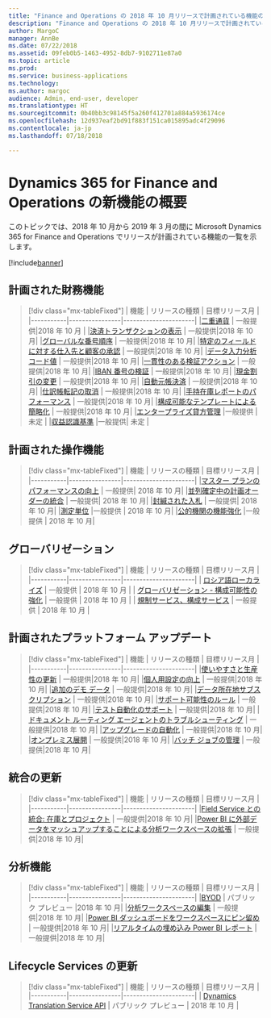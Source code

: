 ```yaml
---
title: "Finance and Operations の 2018 年 10 月リリースで計画されている機能の概要"
description: "Finance and Operations の 2018 年 10 月リリースで計画されている機能の概要"
author: MargoC
manager: AnnBe
ms.date: 07/22/2018
ms.assetid: 09feb0b5-1463-4952-8db7-9102711e87a0
ms.topic: article
ms.prod: 
ms.service: business-applications
ms.technology: 
ms.author: margoc
audience: Admin, end-user, developer
ms.translationtype: HT
ms.sourcegitcommit: 0b40bb3c98145f5a260f412701a884a5936174ce
ms.openlocfilehash: 12d937eaf2bd91f883f151ca015895adc4f29096
ms.contentlocale: ja-jp
ms.lasthandoff: 07/18/2018

---
```

# <a name="summary-of-whats-new-in-dynamics-365-for-finance-and-operations"></a>Dynamics 365 for Finance and Operations の新機能の概要

このトピックでは、2018 年 10 月から 2019 年 3 月の間に Microsoft Dynamics 365 for Finance and Operations でリリースが計画されている機能の一覧を示します。 

[!include[banner](../../includes/banner.md)]


## <a name="planned-financial-features"></a>計画された財務機能

> [!div class="mx-tableFixed"]
> | 機能   | リリースの種類   | 目標リリース月 |
> |-----------|----------------|----------------------|
> |[二重通貨](dual-currency.md) | 一般提供|2018 年 10 月 |
> |[決済トランザクションの表示](view-settlement-transactions.md) | 一般提供|2018 年 10 月|
> |[グローバルな番号順序](global-number-sequences.md) | 一般提供|2018 年 10 月|
> |[特定のフィールドに対する仕入先と顧客の承認](vendor-customer-approval-fields.md) | 一般提供|2018 年 10 月|
> |[データ入力分析コード値](data-entry-dimension-values.md) | 一般提供|2018 年 10 月|
> |[一貫性のある検証アクション](validation-actions-journals.md) | 一般提供|2018 年 10 月|
> |[IBAN 番号の検証](iban-number-validation.md) | 一般提供|2018 年 10 月|
> |[現金割引の変更](change-cash-discounts.md) | 一般提供|2018 年 10 月|
> |[自動元帳決済](automatic-ledger-settlements.md) | 一般提供|2018 年 10 月|
> |[仕訳帳転記の取消](reverse-journal-posting.md) | 一般提供|2018 年 10 月|
> |[手持在庫レポートのパフォーマンス](on-hand-inventory-report-performance.md) | 一般提供|2018 年 10 月|
> |[構成可能なテンプレートによる簡略化](simplication-templates.md) | 一般提供|2018 年 10 月|
> |[エンタープライズ貸方管理](enterprise-credit-management.md) |一般提供 | 未定 |
> |[収益認識基準](revenue-recognition.md) |一般提供| 未定 |


## <a name="planned-operations-features"></a>計画された操作機能

> [!div class="mx-tableFixed"]
> | 機能   | リリースの種類  | 目標リリース月 |
> |-----------|----------------|----------------------|
> |[マスター プランのパフォーマンスの向上](master-planning-perf.md) | 一般提供| 2018 年 10 月|
> |[並列確定中の計画オーダーの統合](planned-orders-during-parallel-firming.md) | 一般提供| 2018 年 10 月|
> |[封緘された入札](sealed-bidding.md) | 一般提供| 2018 年 10 月|
> |[測定単位](uom.md) |一般提供 | 2018 年 10 月|
> |[公的機関の機能強化](public-sector.md) |一般提供 | 2018 年 10 月|


<!--
## Planned regulatory features
=======
-->

## <a name="globalization"></a>グローバリゼーション

> [!div class="mx-tableFixed"]
> | 機能   | リリースの種類   | 目標リリース月 |
> |-----------|----------------|----------------------|
> | [ロシア語ローカライズ](russian-regulations-on-prem.md) | 一般提供             | 2018 年 10 月           |
> | [グローバリゼーション - 構成可能性の強化](globalization-configurability.md) | 一般提供             | 2018 年 10 月           |
> | [規制サービス、構成サービス](regulatory-service-configuration.md) | 一般提供            | 2018 年 10 月            |


## <a name="planned-platform-updates"></a>計画されたプラットフォーム アップデート

> [!div class="mx-tableFixed"]
> | 機能   | リリースの種類   | 目標リリース月 |
> |-----------|----------------|----------------------|
> |[使いやすさと生産性の更新](usability-productivity.md) | 一般提供|2018 年 10 月|
> |[個人用設定の向上](personalization-improvements.md) | 一般提供|2018 年 10 月|
> |[追加のデモ データ](additional-demo-data.md) | 一般提供|2018 年 10 月|
> |[データ所在地サブスクリプション](data-resident-subscription.md) | 一般提供|2018 年 10 月|
> |[サポート可能性のルール](supportability-rules.md) | 一般提供|2018 年 10 月|
> |[テスト自動化のサポート](test-automation-support.md) | 一般提供|2018 年 10 月|
> |[ドキュメント ルーティング エージェントのトラブルシューティング](troubleshoot-document-routing-agent.md) | 一般提供|2018 年 10 月|
> |[アップグレードの自動化](upgrade-automation.md) | 一般提供|2018 年 10 月|
> |[オンプレミス展開](on-premises-deployments.md) | 一般提供|2018 年 10 月|
> |[バッチ ジョブの管理](batch-management.md) | 一般提供|2018 年 10 月|


## <a name="integration-updates"></a>統合の更新

> [!div class="mx-tableFixed"]
> | 機能   | リリースの種類   | 目標リリース月 |
> |-----------|----------------|----------------------|
> |[Field Service との統合: 在庫とプロジェクト](integration-field-service-inventory-projects.md) | 一般提供|2018 年 10 月|
> |[Power BI に外部データをマッシュアップすることによる分析ワークスペースの拡張](extend-analytical-workspaces-mash-up-external-data-powerbi.md) | 一般提供|2018 年 10 月|

## <a name="analytics-features"></a>分析機能

> [!div class="mx-tableFixed"]
> | 機能   | リリースの種類   | 目標リリース月 |
> |-----------|----------------|----------------------|
> |[BYOD](byod.md) | パブリック プレビュー |2018 年 10 月|
> |[分析ワークスペースの編集](edit-analytical-workspaces.md) | 一般提供|2018 年 10 月|
> |[Power BI ダッシュボードをワークスペースにピン留め](pin-power-bi-dashboard.md) | 一般提供|2018 年 10 月|
> |[リアルタイムの埋め込み Power BI レポート](realtime-powerbi.md) | 一般提供|2018 年 10 月|

## <a name="lifecycle-services-updates"></a>Lifecycle Services の更新 

> [!div class="mx-tableFixed"]
> | 機能   | リリースの種類   | 目標リリース月 |
> |-----------|----------------|----------------------|
> | [Dynamics Translation Service API](translation-service.md) | パブリック プレビュー             | 2018 年 10 月           |





